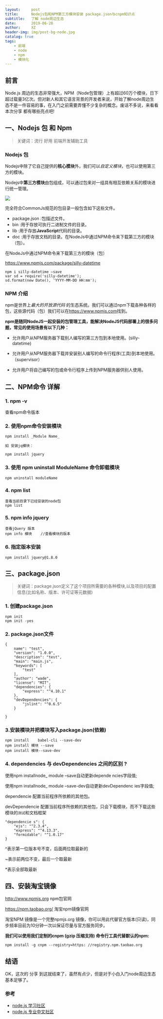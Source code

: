 ```yaml
---
layout:     post
title:      Nodejs包和NPM第三方模块安装 package.json与cnpm知识点
subtitle:   了解 node周边生态
date:       2019-06-28
author:     XZ
header-img: img/post-bg-node.jpg
catalog: true
tags:
    - 前端
    - node
    - npm
    - 模块化
---
```


## 前言

Node.js 周边的生态非常强大，NPM（Node包管理）上有超过60万个模块，日下超过载量3亿次。但对新人和其它语言背景的开发者来说，开始了解node周边生态不是一件容易的事，在入门之前需要弄懂不少复杂的概念。废话不多说，来看看本次分享 都有哪些亮点吧!


## 一、Nodejs 包 和 Npm

>关键词：流行 好用 前端开发辅助工具

### Nodejs 包 

Nodejs中除了它自己提供的**核心模块**外，我们可以*自定义模块*，也可以使用第三方的模块。

Nodejs中**第三方模块**由包组成，可以通过包来对一组具有相互依赖关系的模块进行统一管理。

![](http://tva1.sinaimg.cn/large/0060lm7Tly1g4i09c8rpnj30fa08hq2z.jpg)

完全符合CommonJs规范的包目录一般包含如下这些文件。

- package.json :包描述文件。
- bin :用于存放可执行二进制文件的目录。
- lib :用于存放**JavaScript**代码的目录。
- doc :用于存放文档的目录。在NodeJs中通过NPM命令来下载第三方的模块（包）。

在NodeJs中通过NPM命令来下载第三方的模块（包）

<https://www.npmjs.com/package/silly-datetime>

    npm i silly-datetime –save
    var sd = require('silly-datetime');
    sd.format(new Date(), 'YYYY-MM-DD HH:mm');

### NPM 介绍 

npm是世界上*最大的开放源代码* 的生态系统。我们可以通过npm下载各种各样的包，这些源代码（包）我们可以在<https://www.npmjs.com>找到。

**npm是随同NodeJS一起安装的包管理工具，能解决NodeJS代码部署上的很多问题，常见的使用场景有以下几种：**

- 允许用户从NPM服务器下载别人编写的第三方包到本地使用。(silly-datetime)

- 允许用户从NPM服务器下载并安装别人编写的命令行程序(工具)到本地使用。（supervisor）

- 允许用户将自己编写的包或命令行程序上传到NPM服务器供别人使用。

## 二、NPM命令 详解

### 1. npm -v

查看npm命令版本

### 2. 使用npm命令安装模块

    npm install _Module Name_

    如 安装jq模块：

    npm install jquery

### 3. 使用 npm uninstall ModuleName 命令卸载模块

    npm uninstall moduleName

### 4. npm list

    查看当前目录下已经安装的node包
    npm list

### 5. npm info jquery

    查看jQuery 版本
    npm info 模块    //查看模块的版本

### 6. 指定版本安装

    npm install jquery@1.8.0

## 三、package.json

> 关键词：package.json定义了这个项目所需要的各种模块,以及项目的配置信息(比如名称、版本、许可证等元数据)

### 1. 创建package.json

    npm init
    npm init -yes

### 2. package.json文件

    {
        name": "test",
        "version": "1.0.0",
        "description": "test",
        "main": "main.js",
        "keywords": [
            "test"
        ],
        "author": "wade",
        "license": "MIT",
        "dependencies": {
            "express": "^4.10.1"
        },
        "devDependencies": {
            "jslint": "^0.6.5"
        }

    }

### 3.安装模块并把模块写入package.json(依赖)

    npm install    babel-cli --save-dev
    npm install 模块 --save
    npm install 模块--save-dev

### 4. dependencies 与 devDependencies 之间的区别 ?

使用npm installnode_ module –save自动更新depende ncies字段值;

使用npm installnode_ module –save-dev自动更新devDependenc ies字段值;

dependencie   配置当前程序所依赖的其他包。

devDependencie   配置当前程序所依赖的其他包，只会下载模块，而不下载这些模块的`测试`和文档框架

    "dependencie s": {
        "ejs": "^2.3.4",
        "express": "^4.13.3",
        "formidable": "^1.0.17"
    }

^表示第一位版本号不变，后面两位取最新的

~表示前两位不变，最后一个取最新

*表示全部取最新

## 四、安装淘宝镜像

<http://www.npmjs.org> npm包官网

<https://npm.taobao.org/> 淘宝npm镜像官网

淘宝NPM 镜像是一个完整npmjs.org 镜像，你可以用此代替官方版本(只读)，同步频率目前为10分钟一次以保证尽量与官方服务同步。

**我们可以使用我们定制的cnpm (gzip 压缩支持) 命令行工具代替默认的npm:**

    npm install -g cnpm --registry=https: //registry.npm.taobao.org

## 结语

OK，这次的 分享 到这就结束了，虽然有点少，但是对于小白入门node周边生态基本足够了。

### 参考

- [node.js 学习社区](https://http://www.nodeclass.com/)
- [node.js 专业中文社区](https://https://cnodejs.org/)

 
